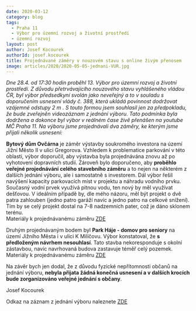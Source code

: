 ```yaml
---
date: 2020-03-12
category: blog
tags: 
  - Praha 11
  - Výbor pro územní rozvoj a životní prostředí
  - územní rozvoj
layout: post
author: Josef Kocourek
authorId: josef.kocourek
title: Projednávané záměry v nouzovém stavu s online živým přenosem
image: articles/2020/2020-05-05-jednani-VUR.jpg
---
```

*Dne 28.4. od 17:30 hodin proběhl 13. Výbor pro územní rozvoj a životní prostředí. Z důvodu přetrvávajícího nouzového stavu vyhlášeného vládou ČR, byl výbor předsedkyní svolán jako neveřejný a to v souladu s doporučením usnesení vlády č. 388, která ukládá povinnost dodržovat vzájemné odstupy 2 m . S touto formou jsem souhlasil jen za předpokladu, že bude zveřejněn videozáznam z jednání výboru. Tato podmínka byla dodržena a dokonce byl výbor v reálném čase živě přenášen na youtube MČ Praha 11. Na výboru jsme projednávali dva záměry, ke kterým jsme přijali několik usnesení:*


**Bytový dům Ovčárna** je záměr výstavby soukromého investora na území Jižní Město II v ulici Gregorova. Vzhledem k problematice parkování v této oblasti, výbor doporučil, aby výstavba byla projednávána znovu až po vyhotovení dopravních studií. Zároveň bylo doporučeno, aby **proběhlo veřejné projednávání celého stavebního záměru** a to nejen na některém z dalších jednání výboru, ale i samostatně s investorem. Dál výbor řešil navýšení kapacity parkovacích míst v projektu a náhradu vodního prvku. Současný vodní prvek využívá pitnou vodu, ten nový by měl využívat dešťovou. V ideálním případě by, dle mého názoru, měl být projekt o dvě patra zahlouben (jedno patro garáží navíc a jedno patro na celkové snížení). Tím by se celý projekt dostal na 7-8 nadzemních pater, což je dáno sklonem terénu. <br>
Materiály k projednávanému záměru [ZDE](https://www.praha11.cz/filemanager/files/31873.pdf)

Druhým projednávaným bodem byl **Park Háje - domov pro seniory** na území Jižního Města i v ulici K Milíčovu. Výbor konstatoval, že **s předloženým návrhem nesouhlasí**. Tato stavba nekoresponduje s okolní zástavbou, navíc navrhovaná budova zastavuje téměř celý pozemek. <br>
Materiály k projednávanému záměru [ZDE](https://www.praha11.cz/filemanager/files/31786.pdf)

Na závěr bych jen dodal, že z důvodu fyzické nepřítomnosti občanů na jednání výboru, **nebyla přijata žádná konečná usnesení a v dalších krocích bude zorganizováno veřejné jednání s občany**.

Josef Kocourek

Odkaz na záznam z jednání výboru naleznete [ZDE](https://www.youtube.com/watch?v=wwgpwB3v_HQ)

